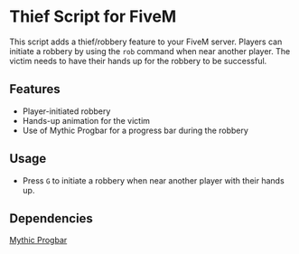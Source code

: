 # Thief Script for FiveM

This script adds a thief/robbery feature to your FiveM server. Players can initiate a robbery by using the `rob` command when near another player. The victim needs to have their hands up for the robbery to be successful.

## Features
- Player-initiated robbery
- Hands-up animation for the victim
- Use of Mythic Progbar for a progress bar during the robbery

## Usage
- Press `G` to initiate a robbery when near another player with their hands up.

## Dependencies
[Mythic Progbar](https://github.com/MonsterTaerAttO/mythic_progbar)
